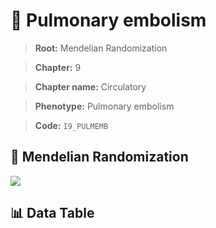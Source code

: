 # 🧪 Pulmonary embolism

> **Root:** Mendelian Randomization

> **Chapter:** 9  

> **Chapter name:** Circulatory

> **Phenotype:** Pulmonary embolism  

> **Code:** `I9_PULMEMB`

## 🧬 Mendelian Randomization  

<img src="/MR/Figures/Forward/I9_PULMEMB.png"/>

## 📊 Data Table

<CsvTableMRF src="/public/MR/Data/Forward/I9_PULMEMB.csv"/>
